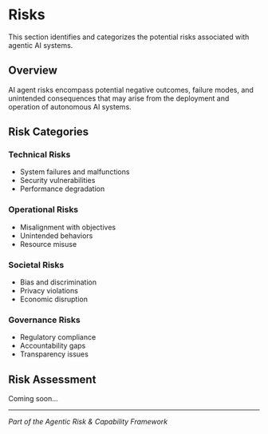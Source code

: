 # Risks

This section identifies and categorizes the potential risks associated with agentic AI systems.

## Overview

AI agent risks encompass potential negative outcomes, failure modes, and unintended consequences that may arise from the deployment and operation of autonomous AI systems.

## Risk Categories

### Technical Risks
- System failures and malfunctions
- Security vulnerabilities
- Performance degradation

### Operational Risks
- Misalignment with objectives
- Unintended behaviors
- Resource misuse

### Societal Risks
- Bias and discrimination
- Privacy violations
- Economic disruption

### Governance Risks
- Regulatory compliance
- Accountability gaps
- Transparency issues

## Risk Assessment

Coming soon...

---

*Part of the Agentic Risk & Capability Framework* 